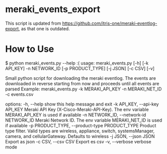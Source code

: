 # meraki_events_export

This script is updated from https://github.com/itris-one/meraki-eventlog-export, as that one is outdated.

# How to Use
$ python meraki_events.py --help                                                                                     :(
usage: meraki_events.py [-h] [-k API_KEY] -n NETWORK_ID [-p PRODUCT_TYPE] [-j JSON] [-c CSV] [-v]

Small python script for downloading the meraki eventlog. The events are downloaded in reverse starting from now and proceeds until all events are parsed Example: meraki_events.py
-k MERAKI_API_KEY -n MERAKI_NET_ID -c events.csv

options:
  -h, --help            show this help message and exit
  -k API_KEY, --api-key API_KEY
                        Meraki API Key (X-Cisco-Meraki-API-Key). The env variable MERAKI_API_KEY is used if available
  -n NETWORK_ID, --network-id NETWORK_ID
                        Meraki Network ID. The env variable MERAKI_NET_ID is used if available
  -p PRODUCT_TYPE, --product-type PRODUCT_TYPE
                        Product type filter. Valid types are wireless, appliance, switch, systemsManager, camera, and cellularGateway. Defaults to wireless
  -j JSON, --json JSON  Export as json
  -c CSV, --csv CSV     Export es csv
  -v, --verbose         verbose mode
